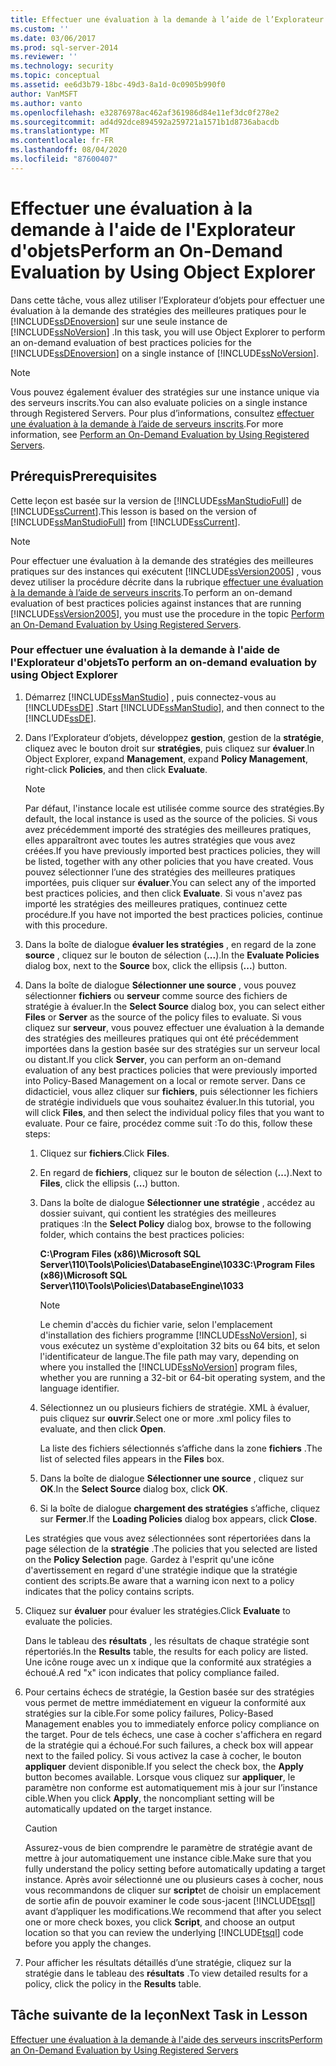 ```yaml
---
title: Effectuer une évaluation à la demande à l’aide de l’Explorateur d’objets | Microsoft Docs
ms.custom: ''
ms.date: 03/06/2017
ms.prod: sql-server-2014
ms.reviewer: ''
ms.technology: security
ms.topic: conceptual
ms.assetid: ee6d3b79-18bc-49d3-8a1d-0c0905b990f0
author: VanMSFT
ms.author: vanto
ms.openlocfilehash: e32876978ac462af361986d84e11ef3dc0f278e2
ms.sourcegitcommit: ad4d92dce894592a259721a1571b1d8736abacdb
ms.translationtype: MT
ms.contentlocale: fr-FR
ms.lasthandoff: 08/04/2020
ms.locfileid: "87600407"
---
```

# <a name="perform-an-on-demand-evaluation-by-using-object-explorer"></a><span data-ttu-id="fb562-102">Effectuer une évaluation à la demande à l'aide de l'Explorateur d'objets</span><span class="sxs-lookup"><span data-stu-id="fb562-102">Perform an On-Demand Evaluation by Using Object Explorer</span></span>
  <span data-ttu-id="fb562-103">Dans cette tâche, vous allez utiliser l’Explorateur d’objets pour effectuer une évaluation à la demande des stratégies des meilleures pratiques pour le [!INCLUDE[ssDEnoversion](../includes/ssdenoversion-md.md)] sur une seule instance de [!INCLUDE[ssNoVersion](../includes/ssnoversion-md.md)] .</span><span class="sxs-lookup"><span data-stu-id="fb562-103">In this task, you will use Object Explorer to perform an on-demand evaluation of best practices policies for the [!INCLUDE[ssDEnoversion](../includes/ssdenoversion-md.md)] on a single instance of [!INCLUDE[ssNoVersion](../includes/ssnoversion-md.md)].</span></span>  
  
> [!NOTE]  
>  <span data-ttu-id="fb562-104">Vous pouvez également évaluer des stratégies sur une instance unique via des serveurs inscrits.</span><span class="sxs-lookup"><span data-stu-id="fb562-104">You can also evaluate policies on a single instance through Registered Servers.</span></span> <span data-ttu-id="fb562-105">Pour plus d’informations, consultez [effectuer une évaluation à la demande à l’aide de serveurs inscrits](../../2014/tutorials/perform-an-on-demand-evaluation-by-using-registered-servers.md).</span><span class="sxs-lookup"><span data-stu-id="fb562-105">For more information, see [Perform an On-Demand Evaluation by Using Registered Servers](../../2014/tutorials/perform-an-on-demand-evaluation-by-using-registered-servers.md).</span></span>  
  
## <a name="prerequisites"></a><span data-ttu-id="fb562-106">Prérequis</span><span class="sxs-lookup"><span data-stu-id="fb562-106">Prerequisites</span></span>  
 <span data-ttu-id="fb562-107">Cette leçon est basée sur la version de [!INCLUDE[ssManStudioFull](../includes/ssmanstudiofull-md.md)] de [!INCLUDE[ssCurrent](../includes/sscurrent-md.md)].</span><span class="sxs-lookup"><span data-stu-id="fb562-107">This lesson is based on the version of [!INCLUDE[ssManStudioFull](../includes/ssmanstudiofull-md.md)] from [!INCLUDE[ssCurrent](../includes/sscurrent-md.md)].</span></span>  
  
> [!NOTE]  
>  <span data-ttu-id="fb562-108">Pour effectuer une évaluation à la demande des stratégies des meilleures pratiques sur des instances qui exécutent [!INCLUDE[ssVersion2005](../includes/ssversion2005-md.md)] , vous devez utiliser la procédure décrite dans la rubrique [effectuer une évaluation à la demande à l’aide de serveurs inscrits](../../2014/tutorials/perform-an-on-demand-evaluation-by-using-registered-servers.md).</span><span class="sxs-lookup"><span data-stu-id="fb562-108">To perform an on-demand evaluation of best practices policies against instances that are running [!INCLUDE[ssVersion2005](../includes/ssversion2005-md.md)], you must use the procedure in the topic [Perform an On-Demand Evaluation by Using Registered Servers](../../2014/tutorials/perform-an-on-demand-evaluation-by-using-registered-servers.md).</span></span>  
  
### <a name="to-perform-an-on-demand-evaluation-by-using-object-explorer"></a><span data-ttu-id="fb562-109">Pour effectuer une évaluation à la demande à l'aide de l'Explorateur d'objets</span><span class="sxs-lookup"><span data-stu-id="fb562-109">To perform an on-demand evaluation by using Object Explorer</span></span>  
  
1.  <span data-ttu-id="fb562-110">Démarrez [!INCLUDE[ssManStudio](../includes/ssmanstudio-md.md)] , puis connectez-vous au [!INCLUDE[ssDE](../includes/ssde-md.md)] .</span><span class="sxs-lookup"><span data-stu-id="fb562-110">Start [!INCLUDE[ssManStudio](../includes/ssmanstudio-md.md)], and then connect to the [!INCLUDE[ssDE](../includes/ssde-md.md)].</span></span>  
  
2.  <span data-ttu-id="fb562-111">Dans l’Explorateur d’objets, développez **gestion**, gestion de la **stratégie**, cliquez avec le bouton droit sur **stratégies**, puis cliquez sur **évaluer**.</span><span class="sxs-lookup"><span data-stu-id="fb562-111">In Object Explorer, expand **Management**, expand **Policy Management**, right-click **Policies**, and then click **Evaluate**.</span></span>  
  
    > [!NOTE]  
    >  <span data-ttu-id="fb562-112">Par défaut, l'instance locale est utilisée comme source des stratégies.</span><span class="sxs-lookup"><span data-stu-id="fb562-112">By default, the local instance is used as the source of the policies.</span></span> <span data-ttu-id="fb562-113">Si vous avez précédemment importé des stratégies des meilleures pratiques, elles apparaîtront avec toutes les autres stratégies que vous avez créées.</span><span class="sxs-lookup"><span data-stu-id="fb562-113">If you have previously imported best practices policies, they will be listed, together with any other policies that you have created.</span></span> <span data-ttu-id="fb562-114">Vous pouvez sélectionner l’une des stratégies des meilleures pratiques importées, puis cliquer sur **évaluer**.</span><span class="sxs-lookup"><span data-stu-id="fb562-114">You can select any of the imported best practices policies, and then click **Evaluate**.</span></span> <span data-ttu-id="fb562-115">Si vous n'avez pas importé les stratégies des meilleures pratiques, continuez cette procédure.</span><span class="sxs-lookup"><span data-stu-id="fb562-115">If you have not imported the best practices policies, continue with this procedure.</span></span>  
  
3.  <span data-ttu-id="fb562-116">Dans la boîte de dialogue **évaluer les stratégies** , en regard de la zone **source** , cliquez sur le bouton de sélection (**...**).</span><span class="sxs-lookup"><span data-stu-id="fb562-116">In the **Evaluate Policies** dialog box, next to the **Source** box, click the ellipsis (**...**) button.</span></span>  
  
4.  <span data-ttu-id="fb562-117">Dans la boîte de dialogue **Sélectionner une source** , vous pouvez sélectionner **fichiers** ou **serveur** comme source des fichiers de stratégie à évaluer.</span><span class="sxs-lookup"><span data-stu-id="fb562-117">In the **Select Source** dialog box, you can select either **Files** or **Server** as the source of the policy files to evaluate.</span></span> <span data-ttu-id="fb562-118">Si vous cliquez sur **serveur**, vous pouvez effectuer une évaluation à la demande des stratégies des meilleures pratiques qui ont été précédemment importées dans la gestion basée sur des stratégies sur un serveur local ou distant.</span><span class="sxs-lookup"><span data-stu-id="fb562-118">If you click **Server**, you can perform an on-demand evaluation of any best practices policies that were previously imported into Policy-Based Management on a local or remote server.</span></span> <span data-ttu-id="fb562-119">Dans ce didacticiel, vous allez cliquer sur **fichiers**, puis sélectionner les fichiers de stratégie individuels que vous souhaitez évaluer.</span><span class="sxs-lookup"><span data-stu-id="fb562-119">In this tutorial, you will click **Files**, and then select the individual policy files that you want to evaluate.</span></span> <span data-ttu-id="fb562-120">Pour ce faire, procédez comme suit :</span><span class="sxs-lookup"><span data-stu-id="fb562-120">To do this, follow these steps:</span></span>  
  
    1.  <span data-ttu-id="fb562-121">Cliquez sur **fichiers**.</span><span class="sxs-lookup"><span data-stu-id="fb562-121">Click **Files**.</span></span>  
  
    2.  <span data-ttu-id="fb562-122">En regard de **fichiers**, cliquez sur le bouton de sélection (**...**).</span><span class="sxs-lookup"><span data-stu-id="fb562-122">Next to **Files**, click the ellipsis (**...**) button.</span></span>  
  
    3.  <span data-ttu-id="fb562-123">Dans la boîte de dialogue **Sélectionner une stratégie** , accédez au dossier suivant, qui contient les stratégies des meilleures pratiques :</span><span class="sxs-lookup"><span data-stu-id="fb562-123">In the **Select Policy** dialog box, browse to the following folder, which contains the best practices policies:</span></span>  
  
         <span data-ttu-id="fb562-124">**C:\Program Files (x86)\Microsoft SQL Server\110\Tools\Policies\DatabaseEngine\1033**</span><span class="sxs-lookup"><span data-stu-id="fb562-124">**C:\Program Files (x86)\Microsoft SQL Server\110\Tools\Policies\DatabaseEngine\1033**</span></span>  
  
        > [!NOTE]  
        >  <span data-ttu-id="fb562-125">Le chemin d'accès du fichier varie, selon l'emplacement d'installation des fichiers programme [!INCLUDE[ssNoVersion](../includes/ssnoversion-md.md)], si vous exécutez un système d'exploitation 32 bits ou 64 bits, et selon l'identificateur de langue.</span><span class="sxs-lookup"><span data-stu-id="fb562-125">The file path may vary, depending on where you installed the [!INCLUDE[ssNoVersion](../includes/ssnoversion-md.md)] program files, whether you are running a 32-bit or 64-bit operating system, and the language identifier.</span></span>  
  
    4.  <span data-ttu-id="fb562-126">Sélectionnez un ou plusieurs fichiers de stratégie. XML à évaluer, puis cliquez sur **ouvrir**.</span><span class="sxs-lookup"><span data-stu-id="fb562-126">Select one or more .xml policy files to evaluate, and then click **Open**.</span></span>  
  
         <span data-ttu-id="fb562-127">La liste des fichiers sélectionnés s’affiche dans la zone **fichiers** .</span><span class="sxs-lookup"><span data-stu-id="fb562-127">The list of selected files appears in the **Files** box.</span></span>  
  
    5.  <span data-ttu-id="fb562-128">Dans la boîte de dialogue **Sélectionner une source** , cliquez sur **OK**.</span><span class="sxs-lookup"><span data-stu-id="fb562-128">In the **Select Source** dialog box, click **OK**.</span></span>  
  
    6.  <span data-ttu-id="fb562-129">Si la boîte de dialogue **chargement des stratégies** s’affiche, cliquez sur **Fermer**.</span><span class="sxs-lookup"><span data-stu-id="fb562-129">If the **Loading Policies** dialog box appears, click **Close**.</span></span>  
  
     <span data-ttu-id="fb562-130">Les stratégies que vous avez sélectionnées sont répertoriées dans la page sélection de la **stratégie** .</span><span class="sxs-lookup"><span data-stu-id="fb562-130">The policies that you selected are listed on the **Policy Selection** page.</span></span> <span data-ttu-id="fb562-131">Gardez à l'esprit qu'une icône d'avertissement en regard d'une stratégie indique que la stratégie contient des scripts.</span><span class="sxs-lookup"><span data-stu-id="fb562-131">Be aware that a warning icon next to a policy indicates that the policy contains scripts.</span></span>  
  
5.  <span data-ttu-id="fb562-132">Cliquez sur **évaluer** pour évaluer les stratégies.</span><span class="sxs-lookup"><span data-stu-id="fb562-132">Click **Evaluate** to evaluate the policies.</span></span>  
  
     <span data-ttu-id="fb562-133">Dans le tableau des **résultats** , les résultats de chaque stratégie sont répertoriés.</span><span class="sxs-lookup"><span data-stu-id="fb562-133">In the **Results** table, the results for each policy are listed.</span></span> <span data-ttu-id="fb562-134">Une icône rouge avec un x indique que la conformité aux stratégies a échoué.</span><span class="sxs-lookup"><span data-stu-id="fb562-134">A red "x" icon indicates that policy compliance failed.</span></span>  
  
6.  <span data-ttu-id="fb562-135">Pour certains échecs de stratégie, la Gestion basée sur des stratégies vous permet de mettre immédiatement en vigueur la conformité aux stratégies sur la cible.</span><span class="sxs-lookup"><span data-stu-id="fb562-135">For some policy failures, Policy-Based Management enables you to immediately enforce policy compliance on the target.</span></span> <span data-ttu-id="fb562-136">Pour de tels échecs, une case à cocher s'affichera en regard de la stratégie qui a échoué.</span><span class="sxs-lookup"><span data-stu-id="fb562-136">For such failures, a check box will appear next to the failed policy.</span></span> <span data-ttu-id="fb562-137">Si vous activez la case à cocher, le bouton **appliquer** devient disponible.</span><span class="sxs-lookup"><span data-stu-id="fb562-137">If you select the check box, the **Apply** button becomes available.</span></span> <span data-ttu-id="fb562-138">Lorsque vous cliquez sur **appliquer**, le paramètre non conforme est automatiquement mis à jour sur l’instance cible.</span><span class="sxs-lookup"><span data-stu-id="fb562-138">When you click **Apply**, the noncompliant setting will be automatically updated on the target instance.</span></span>  
  
    > [!CAUTION]  
    >  <span data-ttu-id="fb562-139">Assurez-vous de bien comprendre le paramètre de stratégie avant de mettre à jour automatiquement une instance cible.</span><span class="sxs-lookup"><span data-stu-id="fb562-139">Make sure that you fully understand the policy setting before automatically updating a target instance.</span></span> <span data-ttu-id="fb562-140">Après avoir sélectionné une ou plusieurs cases à cocher, nous vous recommandons de cliquer sur **script**et de choisir un emplacement de sortie afin de pouvoir examiner le code sous-jacent [!INCLUDE[tsql](../includes/tsql-md.md)] avant d’appliquer les modifications.</span><span class="sxs-lookup"><span data-stu-id="fb562-140">We recommend that after you select one or more check boxes, you click **Script**, and choose an output location so that you can review the underlying [!INCLUDE[tsql](../includes/tsql-md.md)] code before you apply the changes.</span></span>  
  
7.  <span data-ttu-id="fb562-141">Pour afficher les résultats détaillés d’une stratégie, cliquez sur la stratégie dans le tableau des **résultats** .</span><span class="sxs-lookup"><span data-stu-id="fb562-141">To view detailed results for a policy, click the policy in the **Results** table.</span></span>  
  
## <a name="next-task-in-lesson"></a><span data-ttu-id="fb562-142">Tâche suivante de la leçon</span><span class="sxs-lookup"><span data-stu-id="fb562-142">Next Task in Lesson</span></span>  
 [<span data-ttu-id="fb562-143">Effectuer une évaluation à la demande à l'aide des serveurs inscrits</span><span class="sxs-lookup"><span data-stu-id="fb562-143">Perform an On-Demand Evaluation by Using Registered Servers</span></span>](../../2014/tutorials/perform-an-on-demand-evaluation-by-using-registered-servers.md)  
  
  
